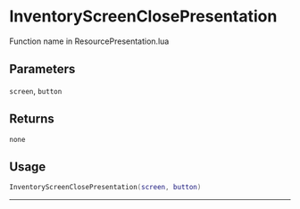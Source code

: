 # InventoryScreenClosePresentation
Function name in ResourcePresentation.lua
## Parameters
`screen`, `button`
## Returns
`none`
## Usage
```lua
InventoryScreenClosePresentation(screen, button)
```
---
